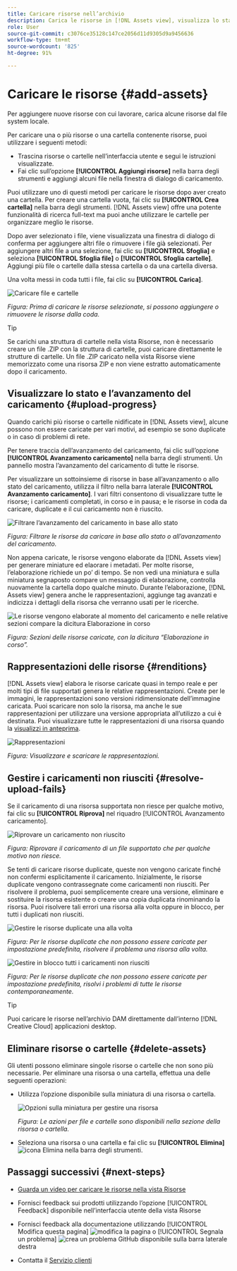 ```yaml
---
title: Caricare risorse nell’archivio
description: Carica le risorse in [!DNL Assets view], visualizza lo stato di caricamento e risolvi eventuali problemi.
role: User
source-git-commit: c3076ce35128c147ce2056d11d9305d9a9456636
workflow-type: tm+mt
source-wordcount: '825'
ht-degree: 91%

---
```


# Caricare le risorse {#add-assets}

Per aggiungere nuove risorse con cui lavorare, carica alcune risorse dal file system locale. <!-- TBD: Many of the [common file formats are supported](/help/assets/supported-file-formats-assets-view.md). -->

Per caricare una o più risorse o una cartella contenente risorse, puoi utilizzare i seguenti metodi:

* Trascina risorse o cartelle nell’interfaccia utente e segui le istruzioni visualizzate.
* Fai clic sull’opzione **[!UICONTROL Aggiungi risorse]** nella barra degli strumenti e aggiungi alcuni file nella finestra di dialogo di caricamento.

<!-- TBD: Update this GIF
![Asset and nested folder upload demo](assets/do-not-localize/upload-assets.gif) -->

Puoi utilizzare uno di questi metodi per caricare le risorse dopo aver creato una cartella. Per creare una cartella vuota, fai clic su **[!UICONTROL Crea cartella]** nella barra degli strumenti. [!DNL Assets view] offre una potente funzionalità di ricerca full-text ma puoi anche utilizzare le cartelle per organizzare meglio le risorse.

Dopo aver selezionato i file, viene visualizzata una finestra di dialogo di conferma per aggiungere altri file o rimuovere i file già selezionati. Per aggiungere altri file a una selezione, fai clic su **[!UICONTROL Sfoglia]** e seleziona **[!UICONTROL Sfoglia file]** o **[!UICONTROL Sfoglia cartelle]**. Aggiungi più file o cartelle dalla stessa cartella o da una cartella diversa.

Una volta messi in coda tutti i file, fai clic su **[!UICONTROL Carica]**.

![Caricare file e cartelle](assets/upload-browse-files-folders.png)

*Figura: Prima di caricare le risorse selezionate, si possono aggiungere o rimuovere le risorse dalla coda.*

>[!TIP]
>
>Se carichi una struttura di cartelle nella vista Risorse, non è necessario creare un file .ZIP con la struttura di cartelle, puoi caricare direttamente le strutture di cartelle. Un file .ZIP caricato nella vista Risorse viene memorizzato come una risorsa ZIP e non viene estratto automaticamente dopo il caricamento.

## Visualizzare lo stato e l’avanzamento del caricamento {#upload-progress}

Quando carichi più risorse o cartelle nidificate in [!DNL Assets view], alcune possono non essere caricate per vari motivi, ad esempio se sono duplicate o in caso di problemi di rete.

Per tenere traccia dell’avanzamento del caricamento, fai clic sull’opzione **[!UICONTROL Avanzamento caricamento]** nella barra degli strumenti. Un pannello mostra l’avanzamento del caricamento di tutte le risorse.

Per visualizzare un sottoinsieme di risorse in base all’avanzamento o allo stato del caricamento, utilizza il filtro nella barra laterale **[!UICONTROL Avanzamento caricamento]**. I vari filtri consentono di visualizzare tutte le risorse; i caricamenti completati, in corso e in pausa; e le risorse in coda da caricare, duplicate e il cui caricamento non è riuscito.

![Filtrare l’avanzamento del caricamento in base allo stato](assets/filter-upload-progress.png)

*Figura: Filtrare le risorse da caricare in base allo stato o all’avanzamento del caricamento.*

Non appena caricate, le risorse vengono elaborate da [!DNL Assets view] per generare miniature ed elaorare i metadati. Per molte risorse, l’elaborazione richiede un po’ di tempo. Se non vedi una miniatura e sulla miniatura segnaposto compare un messaggio di elaborazione, controlla nuovamente la cartella dopo qualche minuto. Durante l’elaborazione, [!DNL Assets view] genera anche le rappresentazioni, aggiunge tag avanzati e indicizza i dettagli della risorsa che verranno usati per le ricerche.

![Le risorse vengono elaborate al momento del caricamento e nelle relative sezioni compare la dicitura Elaborazione in corso](assets/upload-processing.png)

*Figura: Sezioni delle risorse caricate, con la dicitura “Elaborazione in corso”.*

## Rappresentazioni delle risorse {#renditions}

[!DNL Assets view] elabora le risorse caricate quasi in tempo reale e per molti tipi di file supportati genera le relative rappresentazioni. Create per le immagini, le rappresentazioni sono versioni ridimensionate dell’immagine caricata. Puoi scaricare non solo la risorsa, ma anche le sue rappresentazioni per utilizzare una versione appropriata all’utilizzo a cui è destinata. Puoi visualizzare tutte le rappresentazioni di una risorsa quando la [visualizzi in anteprima](/help/assets/navigate-assets-view.md#preview-assets).

![Rappresentazioni](assets/renditions-view-download.png)

*Figura: Visualizzare e scaricare le rappresentazioni.*

## Gestire i caricamenti non riusciti {#resolve-upload-fails}

Se il caricamento di una risorsa supportata non riesce per qualche motivo, fai clic su **[!UICONTROL Riprova]** nel riquadro [!UICONTROL Avanzamento caricamento].

![Riprovare un caricamento non riuscito](assets/upload-retry.png)

*Figura: Riprovare il caricamento di un file supportato che per qualche motivo non riesce.*

Se tenti di caricare risorse duplicate, queste non vengono caricate finché non confermi esplicitamente il caricamento. Inizialmente, le risorse duplicate vengono contrassegnate come caricamenti non riusciti. Per risolvere il problema, puoi semplicemente creare una versione, eliminare e sostituire la risorsa esistente o creare una copia duplicata rinominando la risorsa. Puoi risolvere tali errori una risorsa alla volta oppure in blocco, per tutti i duplicati non riusciti.

![Gestire le risorse duplicate una alla volta](assets/uploads-manage-duplicates.png)

*Figura: Per le risorse duplicate che non possono essere caricate per impostazione predefinita, risolvere il problema una risorsa alla volta.*

![Gestire in blocco tutti i caricamenti non riusciti](assets/upload-progress-manage-failed-uploads.png)

*Figura: Per le risorse duplicate che non possono essere caricate per impostazione predefinita, risolvi i problemi di tutte le risorse contemporaneamente.*

>[!TIP]
>
>Puoi caricare le risorse nell’archivio DAM direttamente dall’interno [!DNL Creative Cloud] applicazioni desktop.
<!--TBD
See how [[!DNL Assets view] integrates with [!DNL Adobe Asset Link]](/help/assets/integration-assets-view.md).
-->

## Eliminare risorse o cartelle {#delete-assets}

Gli utenti possono eliminare singole risorse o cartelle che non sono più necessarie. Per eliminare una risorsa o una cartella, effettua una delle seguenti operazioni:

* Utilizza l’opzione disponibile sulla miniatura di una risorsa o cartella.

  ![Opzioni sulla miniatura per gestire una risorsa](assets/options-on-thumbnail.png)

  *Figura: Le azioni per file e cartelle sono disponibili nella sezione della risorsa o cartella.*

* Seleziona una risorsa o una cartella e fai clic su **[!UICONTROL Elimina]** ![icona Elimina](assets/do-not-localize/delete-icon.png) nella barra degli strumenti.

## Passaggi successivi {#next-steps}

* [Guarda un video per caricare le risorse nella vista Risorse](https://experienceleague.adobe.com/docs/experience-manager-learn/assets-essentials/basics/creating.html?lang=it)

* Fornisci feedback sui prodotti utilizzando l’opzione [!UICONTROL Feedback] disponibile nell’interfaccia utente della vista Risorse

* Fornisci feedback alla documentazione utilizzando [!UICONTROL Modifica questa pagina] ![modifica la pagina](assets/do-not-localize/edit-page.png) o [!UICONTROL Segnala un problema] ![crea un problema GitHub](assets/do-not-localize/github-issue.png) disponibile sulla barra laterale destra

* Contatta il [Servizio clienti](https://experienceleague.adobe.com/?support-solution=General&amp;lang=it#support)
